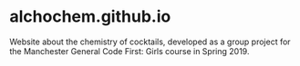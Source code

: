 # alchochem.github.io
Website about the chemistry of cocktails, developed as a group project for the 
Manchester General Code First: Girls course in Spring 2019.
